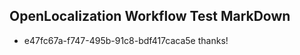 ## OpenLocalization Workflow Test MarkDown
* e47fc67a-f747-495b-91c8-bdf417caca5e thanks!

<!--HONumber=Aug16_HO1-->


